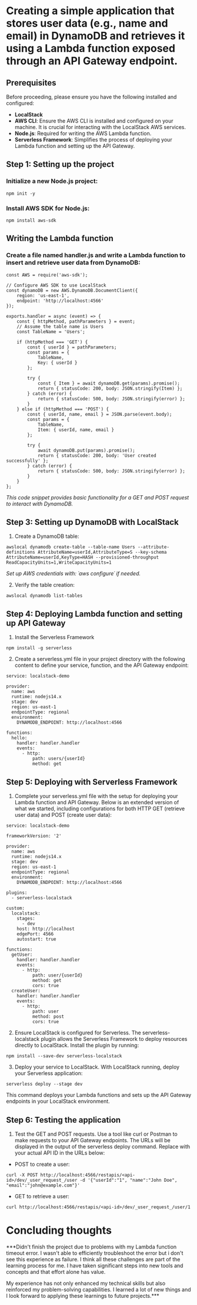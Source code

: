 # Creating a simple application that stores user data (e.g., name and email) in DynamoDB and retrieves it using a Lambda function exposed through an API Gateway endpoint.

## Prerequisites

Before proceeding, please ensure you have the following installed and configured:

- **LocalStack**
- **AWS CLI**: Ensure the AWS CLI is installed and configured on your machine. It is crucial for interacting with the LocalStack AWS services.
- **Node.js**: Required for writing the AWS Lambda function.
- **Serverless Framework**: Simplifies the process of deploying your Lambda function and setting up the API Gateway.

## Step 1: Setting up the project

### Initialize a new Node.js project:
```
npm init -y
```

### Install AWS SDK for Node.js:
```
npm install aws-sdk
```

## Writing the Lambda function

### Create a file named handler.js and write a Lambda function to insert and retrieve user data from DynamoDB:

```
const AWS = require('aws-sdk');

// Configure AWS SDK to use LocalStack
const dynamoDB = new AWS.DynamoDB.DocumentClient({
    region: 'us-east-1',
    endpoint: 'http://localhost:4566'
});

exports.handler = async (event) => {
    const { httpMethod, pathParameters } = event;
    // Assume the table name is Users
    const TableName = 'Users';

    if (httpMethod === 'GET') {
        const { userId } = pathParameters;
        const params = {
            TableName,
            Key: { userId }
        };

        try {
            const { Item } = await dynamoDB.get(params).promise();
            return { statusCode: 200, body: JSON.stringify(Item) };
        } catch (error) {
            return { statusCode: 500, body: JSON.stringify(error) };
        }
    } else if (httpMethod === 'POST') {
        const { userId, name, email } = JSON.parse(event.body);
        const params = {
            TableName,
            Item: { userId, name, email }
        };

        try {
            await dynamoDB.put(params).promise();
            return { statusCode: 200, body: 'User created successfully' };
        } catch (error) {
            return { statusCode: 500, body: JSON.stringify(error) };
        }
    }
};
```

_This code snippet provides basic functionality for a GET and POST request to interact with DynamoDB._

## Step 3: Setting up DynamoDB with LocalStack

1. Create a DynamoDB table:
```
awslocal dynamodb create-table --table-name Users --attribute-definitions AttributeName=userId,AttributeType=S --key-schema AttributeName=userId,KeyType=HASH --provisioned-throughput ReadCapacityUnits=1,WriteCapacityUnits=1
```

_Set up AWS credentials with: ´aws configure´ if needed._

2. Verify the table creation:
```
awslocal dynamodb list-tables
```

## Step 4: Deploying Lambda function and setting up API Gateway

1. Install the Serverless Framework
```
npm install -g serverless
```

2. Create a serverless.yml file in your project directory with the following content to define your service, function, and the API Gateway endpoint:
```
service: localstack-demo

provider:
  name: aws
  runtime: nodejs14.x
  stage: dev
  region: us-east-1
  endpointType: regional
  environment:
    DYNAMODB_ENDPOINT: http://localhost:4566

functions:
  hello:
    handler: handler.handler
    events:
      - http:
          path: users/{userId}
          method: get
```
## Step 5: Deploying with Serverless Framework

1. Complete your serverless.yml file with the setup for deploying your Lambda function and API Gateway. Below is an extended version of what we started, including configurations for both HTTP GET (retrieve user data) and POST (create user data):
```
service: localstack-demo

frameworkVersion: '2'

provider:
  name: aws
  runtime: nodejs14.x
  stage: dev
  region: us-east-1
  endpointType: regional
  environment:
    DYNAMODB_ENDPOINT: http://localhost:4566

plugins:
  - serverless-localstack

custom:
  localstack:
    stages:
      - dev
    host: http://localhost
    edgePort: 4566
    autostart: true

functions:
  getUser:
    handler: handler.handler
    events:
      - http:
          path: user/{userId}
          method: get
          cors: true
  createUser:
    handler: handler.handler
    events:
      - http:
          path: user
          method: post
          cors: true
```

2. Ensure LocalStack is configured for Serverless. The serverless-localstack plugin allows the Serverless Framework to deploy resources directly to LocalStack. Install the plugin by running:
```
npm install --save-dev serverless-localstack
```

3. Deploy your service to LocalStack. With LocalStack running, deploy your Serverless application:
```
serverless deploy --stage dev
```

This command deploys your Lambda functions and sets up the API Gateway endpoints in your LocalStack environment.

## Step 6: Testing the application

1. Test the GET and POST requests. Use a tool like curl or Postman to make requests to your API Gateway endpoints. The URLs will be displayed in the output of the serverless deploy command. Replace <api-id> with your actual API ID in the URLs below:
- POST to create a user:

```
curl -X POST http://localhost:4566/restapis/<api-id>/dev/_user_request_/user -d '{"userId":"1", "name":"John Doe", "email":"john@example.com"}'
```
- GET to retrieve a user:
```
curl http://localhost:4566/restapis/<api-id>/dev/_user_request_/user/1
```

# Concluding thoughts

***Didn't finish the project due to problems with my Lambda function timeout error. I wasn't able to efficiently troubleshoot the error but i don't see this experience as failure. I think all these challenges are part of the learning process for me. I have taken significant steps into new tools and concepts and that effort alone has value. 

My experience has not only enhanced my technical skills but also reinforced my problem-solving capabilities. I learned a lot of new things and I look forward to applying these learnings to future projects.***



